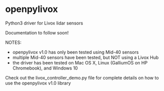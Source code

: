 # openpylivox
Python3 driver for Livox lidar sensors

Documentation to follow soon!

NOTES: 
- openpylivox v1.0 has only been tested using Mid-40 sensors
- multiple Mid-40 sensors have been tested, but NOT using a Livox Hub
- the driver has been tested on Mac OS X, Linux (GalliumOS on HP Chromebook), and Windows 10

Check out the livox_controller_demo.py file for complete details on how to use the openpylivox v1.0 library

